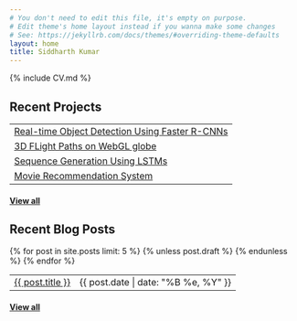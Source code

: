 ```yaml
---
# You don't need to edit this file, it's empty on purpose.
# Edit theme's home layout instead if you wanna make some changes
# See: https://jekyllrb.com/docs/themes/#overriding-theme-defaults
layout: home
title: Siddharth Kumar
---
```


{% include CV.md %}

## <i class="fa fa-chevron-right"></i> Recent Projects

<table class="table table-hover">
	<tr>
	  <td><a href="https://github.com/sidkuma24/object-detection" target="_blank">Real-time Object Detection Using Faster R-CNNs</a></td>
	</tr>
	<tr>
	  <td><a href="/projects/flight-paths/index.html" target="_blank">3D FLight Paths on WebGL globe</a></td>
	</tr>
	<tr>
	  <td><a href="https://github.com/sidkuma24/seq_gen" target="_blank">Sequence Generation Using LSTMs</a></td>
	</tr>
	<tr>
	  <td><a href="https://github.com/sidkuma24/movie-recommender" target="_blank">Movie Recommendation System</a></td>
	</tr>
</table>
<h4><a href="/projects">View all</a></h4>

## <i class="fa fa-chevron-right"></i> Recent Blog Posts

<table class="table table-hover">
  {% for post in site.posts limit: 5 %}
    {% unless post.draft %}
    <tr>
      <td><a href="{{ post.url }}">{{ post.title }}</a></td>
      <td class="col-md-3" style="text-align: right;">{{ post.date | date: "%B %e, %Y" }}</td>
    </tr>
    {% endunless %}
  {% endfor %}
</table>
<h4><a href="/blog">View all</a></h4>